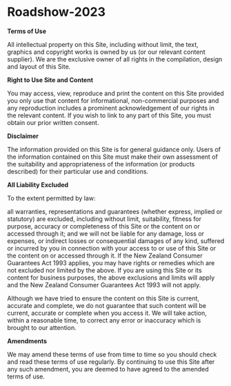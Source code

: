 # Roadshow-2023


**Terms of Use**

All intellectual property on this Site, including without limit, the text, graphics and copyright works is owned by us (or our relevant content supplier). We are the exclusive owner of all rights in the compilation, design and layout of this Site.


**Right to Use Site and Content**

You may access, view, reproduce and print the content on this Site provided you only use that content for informational, non-commercial purposes and any reproduction includes a prominent acknowledgement of our rights in the relevant content. If you wish to link to any part of this Site, you must obtain our prior written consent.


**Disclaimer**

The information provided on this Site is for general guidance only. Users of the information contained on this Site must make their own assessment of the suitability and appropriateness of the information (or products described) for their particular use and conditions.


**All Liability Excluded**

To the extent permitted by law:

all warranties, representations and guarantees (whether express, implied or statutory) are excluded, including without limit, suitability, fitness for purpose, accuracy or completeness of this Site or the content on or accessed through it; and
we will not be liable for any damage, loss or expenses, or indirect losses or consequential damages of any kind, suffered or incurred by you in connection with your access to or use of this Site or the content on or accessed through it.
If the New Zealand Consumer Guarantees Act 1993 applies, you may have rights or remedies which are not excluded nor limited by the above. If you are using this Site or its content for business purposes, the above exclusions and limits will apply and the New Zealand Consumer Guarantees Act 1993 will not apply.

Although we have tried to ensure the content on this Site is current, accurate and complete, we do not guarantee that such content will be current, accurate or complete when you access it. We will take action, within a reasonable time, to correct any error or inaccuracy which is brought to our attention.


**Amendments**

We may amend these terms of use from time to time so you should check and read these terms of use regularly. By continuing to use this Site after any such amendment, you are deemed to have agreed to the amended terms of use.
